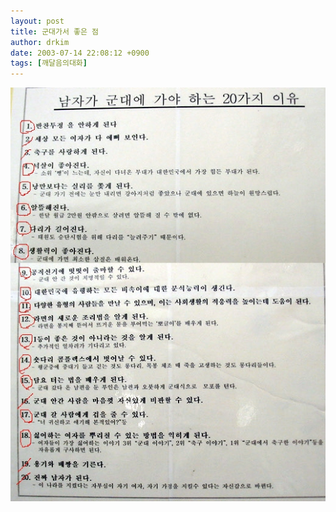 ```yaml
---
layout: post
title: 군대가서 좋은 점
author: drkim
date: 2003-07-14 22:08:12 +0900
tags: [깨달음의대화]
---
```

![](.//files/attach/images/198/300/001/1058188092.jpg)